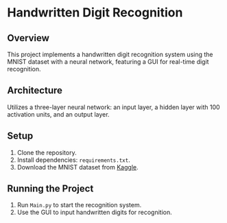 # Handwritten Digit Recognition

## Overview
This project implements a handwritten digit recognition system using the MNIST dataset with a neural network, featuring a GUI for real-time digit recognition.

## Architecture
Utilizes a three-layer neural network: an input layer, a hidden layer with 100 activation units, and an output layer.

## Setup
1. Clone the repository.
2. Install dependencies: `requirements.txt`.
3. Download the MNIST dataset from [Kaggle](https://www.kaggle.com/avnishnish/mnist-original/download).

## Running the Project
1. Run `Main.py` to start the recognition system.
2. Use the GUI to input handwritten digits for recognition.
